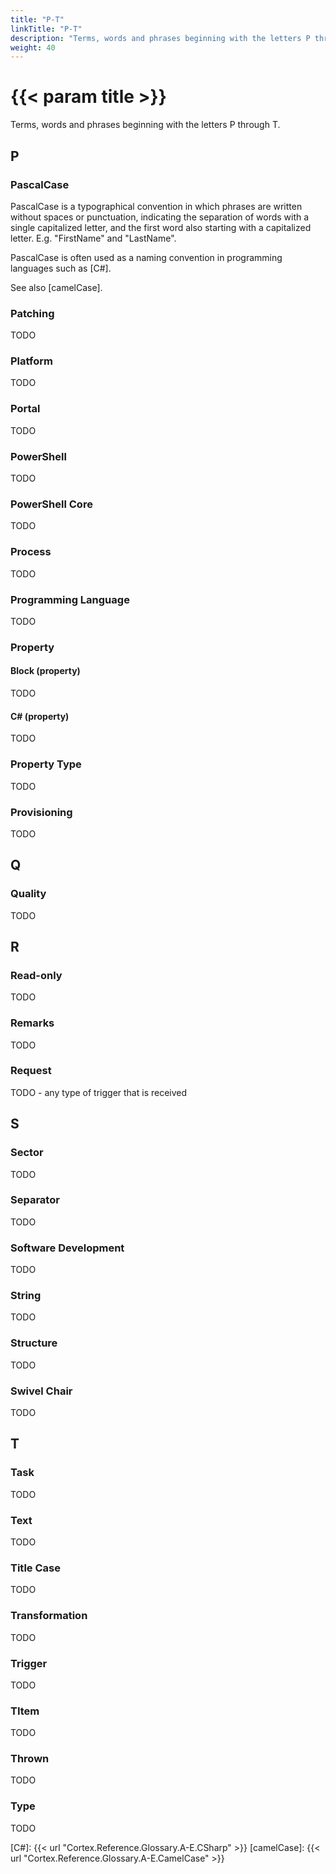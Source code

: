 ```yaml
---
title: "P-T"
linkTitle: "P-T"
description: "Terms, words and phrases beginning with the letters P through T."
weight: 40
---
```


# {{< param title >}}

Terms, words and phrases beginning with the letters P through T.

## P

### PascalCase

PascalCase is a typographical convention in which phrases are written without spaces or punctuation, indicating the separation of words with a single capitalized letter, and the first word also starting with a capitalized letter. E.g. "FirstName" and "LastName".

PascalCase is often used as a naming convention in programming languages such as [C#].

See also [camelCase].

### Patching

TODO

### Platform

TODO

### Portal

TODO

### PowerShell

TODO

### PowerShell Core

TODO

### Process

TODO

### Programming Language

TODO

### Property

#### Block (property)

TODO

#### C# (property)

TODO

### Property Type

TODO

### Provisioning

TODO

## Q

### Quality

TODO

## R

### Read-only

TODO

### Remarks

TODO

### Request

TODO - any type of trigger that is received

## S

### Sector

TODO

### Separator

TODO

### Software Development

TODO

### String

TODO

### Structure

TODO

### Swivel Chair

TODO

## T

### Task

TODO

### Text

TODO

### Title Case

TODO

### Transformation

TODO

### Trigger

TODO

### TItem

TODO

### Thrown

TODO

### Type

TODO

[C#]: {{< url "Cortex.Reference.Glossary.A-E.CSharp" >}}
[camelCase]: {{< url "Cortex.Reference.Glossary.A-E.CamelCase" >}}
